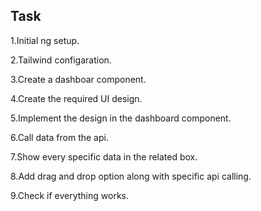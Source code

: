 ## Task

1.Initial ng setup.

2.Tailwind configaration.

3.Create a dashboar component.

4.Create the required UI design.

5.Implement the design in the dashboard component.

6.Call data from the api.

7.Show every specific data in the related box.

8.Add drag and drop option along with specific api calling.

9.Check if everything works.


